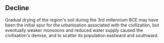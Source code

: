 ## Decline
Gradual drying of the region's soil during the 3rd millennium BCE may have been the initial spur for the urbanisation associated with the civilization, but eventually weaker monsoons and reduced water supply caused the civilisation's demise, and to scatter its population eastward and southward.